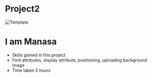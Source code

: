 # Project2

![Template](https://user-images.githubusercontent.com/86450108/181667962-d1279e8c-77b8-49aa-822a-f3712b8aafc2.png)

# I am Manasa

* Skills gained in this project 
 * Font attributes, display attribute, positioning, uploading background image
 *  Time taken 5 hours  
 
